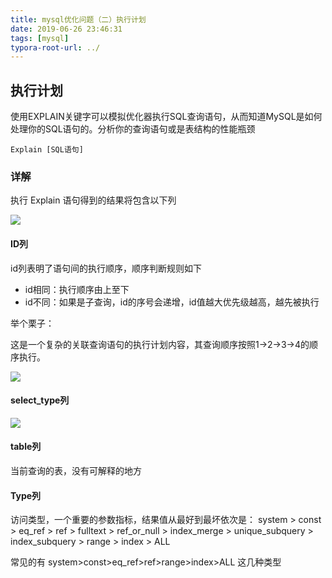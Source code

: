 ```yaml
---
title: mysql优化问题（二）执行计划
date: 2019-06-26 23:46:31
tags: [mysql]
typora-root-url: ../
---
```


## **执行计划** 

使用EXPLAIN关键字可以模拟优化器执行SQL查询语句，从而知道MySQL是如何处理你的SQL语句的。分析你的查询语句或是表结构的性能瓶颈

```mysql
Explain [SQL语句]
```

### 详解

执行 Explain 语句得到的结果将包含以下列

![](/images/1561914397839.png)

#### ID列

id列表明了语句间的执行顺序，顺序判断规则如下

- id相同：执行顺序由上至下
- id不同：如果是子查询，id的序号会递增，id值越大优先级越高，越先被执行

举个栗子：

这是一个复杂的关联查询语句的执行计划内容，其查询顺序按照1->2->3->4的顺序执行。

![](/images/1561915413315.png)

#### select_type列

![](/images/clip_image002.jpg)

#### table列
当前查询的表，没有可解释的地方

#### Type列

访问类型，一个重要的参数指标，结果值从最好到最坏依次是：
system > const > eq_ref > ref > fulltext > ref_or_null > index_merge > unique_subquery > index_subquery > range > index > ALL 

常见的有 system>const>eq_ref>ref>range>index>ALL 这几种类型